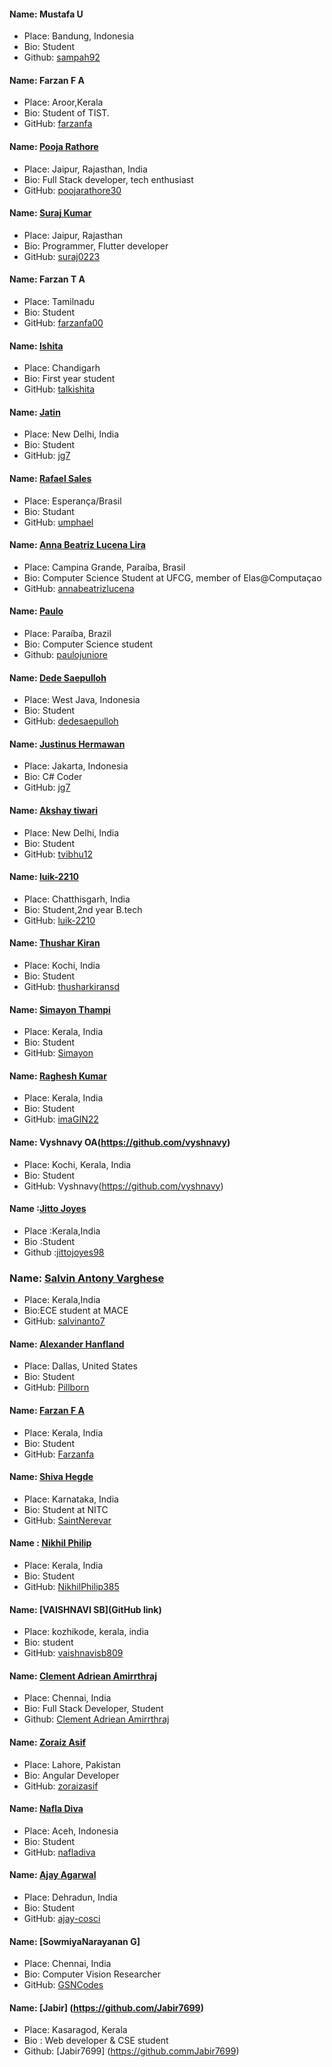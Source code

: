 #### Name: Mustafa U
 - Place: Bandung, Indonesia
 - Bio: Student
 - Github: [sampah92](https://github.com/sampah92)
#### Name: Farzan F A
 - Place: Aroor,Kerala
 - Bio: Student of TIST.
 - GitHub: [farzanfa](https://github.com/farzanfa)
#### Name: [Pooja Rathore](https://github.com/poojarathore30)
- Place: Jaipur, Rajasthan, India
- Bio: Full Stack developer, tech enthusiast
- GitHub: [poojarathore30](https://github.com/poojarathore30)
#### Name: [Suraj Kumar](https://github.com/suraj0223)
- Place: Jaipur, Rajasthan
- Bio: Programmer, Flutter developer
- GitHub: [suraj0223](https://github.com/suraj0223)
#### Name: Farzan T A
 - Place: Tamilnadu
 - Bio: Student
 - GitHub: [farzanfa00](https://github.com/farzanfa00)
#### Name: [Ishita](https://github.com/talkishita)
- Place: Chandigarh
- Bio: First year student
- GitHub: [talkishita](https://github.com/talkishita)
#### Name: [Jatin](https://github.com/jg7)
 - Place: New Delhi, India
 - Bio: Student
 - GitHub: [jg7](https://github.com/jg7)
#### Name: [Rafael Sales](https://github.com/umphael)
 - Place: Esperança/Brasil
 - Bio: Studant
 - GitHub: [umphael](https://github.com/umphael)
 #### Name: [Anna Beatriz Lucena Lira]("https://github.com/annabeatrizlucena")
 - Place: Campina Grande, Paraíba, Brasil
 - Bio: Computer Science Student at UFCG, member of Elas@Computaçao
 - GitHub: [annabeatrizlucena]("https://github.com/annabeatrizlucena")
#### Name: [Paulo](https://github.com/paulojuniore)
 - Place: Paraíba, Brazil
 - Bio: Computer Science student
 - Github: [paulojuniore](https://github.com/paulojuniore)
 #### Name: [Dede Saepulloh](https://github.com/dedesaepulloh)
 - Place: West Java, Indonesia
 - Bio: Student
 - GitHub: [dedesaepulloh](https://github.com/dedesaepulloh)
#### Name: [Justinus Hermawan](https://github.com/justinushermawan)
 - Place: Jakarta, Indonesia
 - Bio: C# Coder
 - GitHub: [jg7](https://github.com/justinushermawan)
 #### Name: [Akshay tiwari](https://github.com/tvibhu12)
 - Place: New Delhi, India
 - Bio: Student
 - GitHub: [tvibhu12](https://github.com/tvibhu12)
 #### Name: [luik-2210](https://github.com/luik-2210)
 - Place: Chatthisgarh, India
 - Bio: Student,2nd year B.tech
 - GitHub: [luik-2210](https://github.com/luik-2210)
#### Name: [Thushar Kiran](https://github.com/thusharkiransd)
 - Place: Kochi, India
 - Bio: Student
 - GitHub: [thusharkiransd](https://github.com/thusharkiransd)
  #### Name: [Simayon Thampi](https://github.com/Simayon)
 - Place: Kerala, India
 - Bio: Student
 - GitHub: [Simayon](https://github.com/Simayon)
 #### Name: [Raghesh Kumar](https://github.com/imaGIN22)
 - Place: Kerala, India
 - Bio: Student
 - GitHub: [imaGIN22](https://github.com/imaGIN22)
 #### Name: Vyshnavy OA(https://github.com/vyshnavy)
- Place: Kochi, Kerala, India
- Bio: Student
- GitHub: Vyshnavy(https://github.com/vyshnavy)
#### Name :[Jitto Joyes](https://github.com/Jittojoyes98)
- Place :Kerala,India
- Bio :Student
- Github :[jittojoyes98](https://github.com/Jittojoyes98)
### Name: [Salvin Antony Varghese](https://github.com/salvinanto7)
 - Place: Kerala,India
 - Bio:ECE student at MACE
 - GitHub: [salvinanto7](https://github.com/salvinanto7)
 #### Name: [Alexander Hanfland](https://github.com/Pillborn)
 - Place: Dallas, United States
 - Bio: Student
 - GitHub: [Pillborn](https://github.com/Pillborn)
 #### Name: [Farzan F A](https://github.com/Farzanfa)
- Place: Kerala, India
- Bio: Student
- GitHub: [Farzanfa](https://github.com/Farzanfa)
#### Name: [Shiva Hegde](https://github.com/SaintNerevar)
 - Place: Karnataka, India
 - Bio: Student at NITC
 - GitHub: [SaintNerevar](https://github.com/SaintNerevar)
#### Name : [Nikhil Philip](https://github.com/NikhilPhilip385)
 - Place: Kerala, India
 - Bio: Student
 - GitHub: [NikhilPhilip385](https://github.com/NikhilPhilip385)
 #### Name: [VAISHNAVI SB](GitHub link)
- Place: kozhikode, kerala, india
- Bio: student
- GitHub: [vaishnavisb809](https://github.com/vaishnavisb809)
#### Name: [Clement Adriean Amirrthraj](https://github.com/ACAA06)
- Place: Chennai, India
- Bio: Full Stack Developer, Student
- Github: [Clement Adriean Amirrthraj](https://github.com/ACAA06)
 #### Name: [Zoraiz Asif](https://github.com/zoraizasif)
- Place: Lahore, Pakistan
- Bio: Angular Developer
- GitHub: [zoraizasif](https://github.com/zoraizasif)
 #### Name: [Nafla Diva](https://github.com/nafladiva)
- Place: Aceh, Indonesia
- Bio: Student
- GitHub: [nafladiva](https://github.com/nafladiva)
#### Name: [Ajay Agarwal](https://github.com/ajay-cogsci)
- Place: Dehradun, India
- Bio: Student
- GitHub: [ajay-cosci](https://github.com/ajay-cogsci)
 #### Name: [SowmiyaNarayanan G]
- Place: Chennai, India
- Bio: Computer Vision Researcher
- GitHub: [GSNCodes](https://github.com/GSNCodes)
 #### Name: [Jabir] (https://github.com/Jabir7699)
- Place: Kasaragod, Kerala
- Bio : Web developer & CSE student 
- Github: [Jabir7699] (https://github.commJabir7699) 

